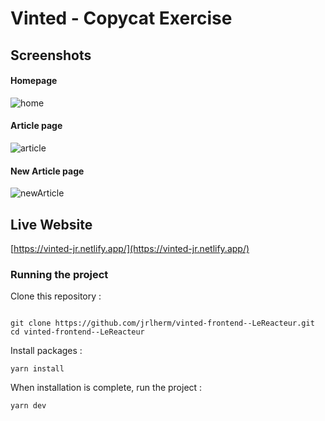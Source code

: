 # Vinted - Copycat Exercise

## Screenshots
#### Homepage
![home](https://github.com/jrlherm/vinted-frontend--LeReacteur/assets/10896142/1790ca63-48a7-4114-8ac0-112325190bc4)

#### Article page
![article](https://github.com/jrlherm/vinted-frontend--LeReacteur/assets/10896142/45450533-1e97-497d-b7cb-138ce7b9a6bd)

#### New Article page
![newArticle](https://github.com/jrlherm/vinted-frontend--LeReacteur/assets/10896142/c95ed83c-47c2-42fc-a566-65311847d887)

## Live Website
[https://vinted-jr.netlify.app/](https://vinted-jr.netlify.app/)

### Running the project

Clone this repository :

```console

git clone https://github.com/jrlherm/vinted-frontend--LeReacteur.git
cd vinted-frontend--LeReacteur
```

Install packages :

```console
yarn install
```

When installation is complete, run the project :

```console
yarn dev
```
